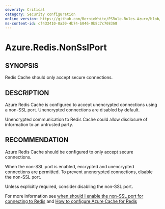 ```yaml
---
severity: Critical
category: Security configuration
online version: https://github.com/BernieWhite/PSRule.Rules.Azure/blob/master/docs/rules/en/Azure.Redis.NonSslPort.md
ms-content-id: cf433410-8a30-4b74-b046-0b8c7c708368
---
```


# Azure.Redis.NonSslPort

## SYNOPSIS

Redis Cache should only accept secure connections.

## DESCRIPTION

Azure Redis Cache is configured to accept unencrypted connections using a non-SSL port.
Unencrypted connections are disabled by default.

Unencrypted communication to Redis Cache could allow disclosure of information to an untrusted party.

## RECOMMENDATION

Azure Redis Cache should be configured to only accept secure connections.

When the non-SSL port is enabled, encrypted and unencrypted connections are permitted.
To prevent unencrypted connections, disable the non-SSL port.

Unless explicitly required, consider disabling the non-SSL port.

For more information see [when should I enable the non-SSL port for connecting to Redis](https://docs.microsoft.com/en-us/azure/azure-cache-for-redis/cache-faq#when-should-i-enable-the-non-ssl-port-for-connecting-to-redis) and [How to configure Azure Cache for Redis](https://docs.microsoft.com/en-us/azure/azure-cache-for-redis/cache-configure#access-ports)
